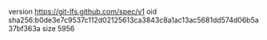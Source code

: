 version https://git-lfs.github.com/spec/v1
oid sha256:b0de3e7c9537c112d02125613ca3843c8a1ac13ac5681dd574d06b5a37bf363a
size 5956
